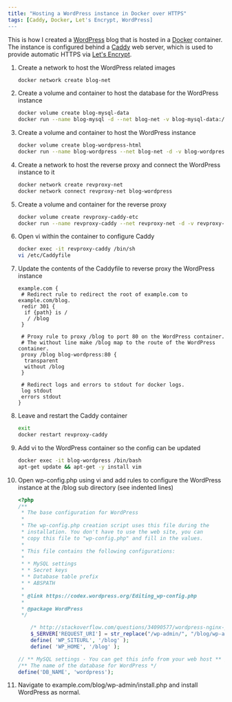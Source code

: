 ```yaml
---
title: "Hosting a WordPress instance in Docker over HTTPS"
tags: [Caddy, Docker, Let's Encrypt, WordPress]
---
```


This is how I created a [WordPress](https://wordpress.org/) blog that is hosted in a [Docker](https://www.docker.com/) container. The instance is configured behind a [Caddy](https://caddyserver.com/) web server, which is used to provide automatic HTTPS via [Let's Encrypt](https://letsencrypt.org/).

1. Create a network to host the WordPress related images

    ```bash
    docker network create blog-net
    ```

1. Create a volume and container to host the database for the WordPress instance

    ```bash
    docker volume create blog-mysql-data
    docker run --name blog-mysql -d --net blog-net -v blog-mysql-data:/var/lib/mysql -e MYSQL_ROOT_PASSWORD=rootPassword -e MYSQL_USER=wordpress -e MYSQL_PASSWORD=wordpressPassword -e MYSQL_DATABASE=wordpress mysql --character-set-server=utf8mb4 --collation-server=utf8mb4_unicode_ci
    ```

1. Create a volume and container to host the WordPress instance

    ```bash
    docker volume create blog-wordpress-html
    docker run --name blog-wordpress --net blog-net -d -v blog-wordpress-html:/var/www/html -e WORDPRESS_DB_HOST=blog-mysql -e WORDPRESS_DB_USER=wordpress -e WORDPRESS_DB_PASSWORD=wordpressPassword -e WORDPRESS_DB_NAME=wordpress wordpress
    ```

1. Create a network to host the reverse proxy and connect the WordPress instance to it

    ```bash
    docker network create revproxy-net
    docker network connect revproxy-net blog-wordpress
    ```

1. Create a volume and container for the reverse proxy

    ```bash
    docker volume create revproxy-caddy-etc
    docker run --name revproxy-caddy --net revproxy-net -d -v revproxy-caddy-etc:/etc -p 80:80 -p 443:443 abiosoft/caddy
    ```

1. Open vi within the container to configure Caddy

    ```bash
    docker exec -it revproxy-caddy /bin/sh
    vi /etc/Caddyfile
    ```

1. Update the contents of the Caddyfile to reverse proxy the WordPress instance

    ```text
    example.com {
     # Redirect rule to redirect the root of example.com to example.com/blog.
     redir 301 {
      if {path} is /
       / /blog
     }

     # Proxy rule to proxy /blog to port 80 on the WordPress container.
     # The without line make /blog map to the route of the WordPress container.
     proxy /blog blog-wordpress:80 {
      transparent
      without /blog
     }

     # Redirect logs and errors to stdout for docker logs.
     log stdout
     errors stdout
    }
    ```

1. Leave and restart the Caddy container

    ```bash
    exit
    docker restart revproxy-caddy
    ```

1. Add vi to the WordPress container so the config can be updated

    ```bash
    docker exec -it blog-wordpress /bin/bash
    apt-get update && apt-get -y install vim
    ```

1. Open wp-config.php using vi and add rules to configure the WordPress instance at the /blog sub directory (see indented lines)

    ```php
    <?php
    /**
     * The base configuration for WordPress
     *
     * The wp-config.php creation script uses this file during the
     * installation. You don't have to use the web site, you can
     * copy this file to "wp-config.php" and fill in the values.
     *
     * This file contains the following configurations:
     *
     * * MySQL settings
     * * Secret keys
     * * Database table prefix
     * * ABSPATH
     *
     * @link https://codex.wordpress.org/Editing_wp-config.php
     *
     * @package WordPress
     */

        /* http://stackoverflow.com/questions/34090577/wordpress-nginx-proxy-and-subdirectory-wp-login-php-redirects-to-domain */
        $_SERVER['REQUEST_URI'] = str_replace("/wp-admin/", "/blog/wp-admin/", $_SERVER['REQUEST_URI']);
        define( 'WP_SITEURL', '/blog' );
        define( 'WP_HOME', '/blog' );

    // ** MySQL settings - You can get this info from your web host ** //
    /** The name of the database for WordPress */
    define('DB_NAME', 'wordpress');
    ```

1. Navigate to example.com/blog/wp-admin/install.php and install WordPress as normal.
